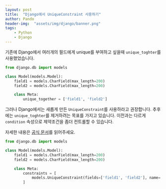 ```yaml
---
layout: post
title:  "Django에서 UniqueConstraint 사용하기"
author: Pando
header-img:  "assets/img/django/banner.png"
tags: 
    - Python 
    - Django
---
```


기존에 Django에서 여러개의 필드에게 unique를 부여하고 싶을때 `unique_toghter`를 사용했었습니다.

```python
from django.db import models

class Model(models.Model):
    field1 = models.CharField(max_length=200)
    field2 = models.CharField(max_length=200)

    class Meta:
        unique_together = ['field1', 'field2']
```

그러나 Django에서는 새롭게 만든 `UniqueConstraint`를 사용하라고 권장합니다.
추후에는 `unique_toghter`를 제거하려는 목표를 가지고 있습니다.
이전과는 다르게 `condition` 속성으로 제약조건을 좀더 컨트롤할 수 있습니다.

자세한 내용은 [공식 문서](https://docs.djangoproject.com/en/3.2/ref/models/constraints/#django.db.models.UniqueConstraint)를 읽어주세요.

```python
from django.db import models

class Model(models.Model):
    field1 = models.CharField(max_length=200)
    field2 = models.CharField(max_length=200)

    class Meta:
        constraints = [
            models.UniqueConstraint(fields=['field1', 'field2'], name='please_write_down_the_name_of_the_constraint'),
        ]
```